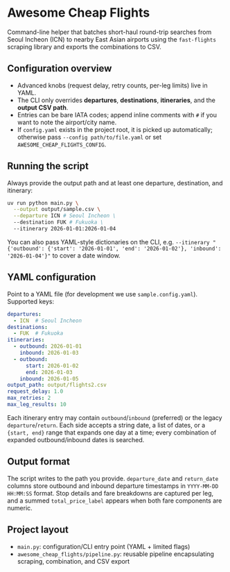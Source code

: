 # Awesome Cheap Flights

Command-line helper that batches short-haul round-trip searches from Seoul Incheon (ICN) to nearby East Asian airports using the `fast-flights` scraping library and exports the combinations to CSV.

## Configuration overview
- Advanced knobs (request delay, retry counts, per-leg limits) live in YAML.
- The CLI only overrides **departures**, **destinations**, **itineraries**, and the **output CSV path**.
- Entries can be bare IATA codes; append inline comments with `#` if you want to note the airport/city name.
- If `config.yaml` exists in the project root, it is picked up automatically; otherwise pass `--config path/to/file.yaml` or set `AWESOME_CHEAP_FLIGHTS_CONFIG`.

## Running the script
Always provide the output path and at least one departure, destination, and itinerary:
```bash
uv run python main.py \
  --output output/sample.csv \
  --departure ICN # Seoul Incheon \
  --destination FUK # Fukuoka \
  --itinerary 2026-01-01:2026-01-04
```
You can also pass YAML-style dictionaries on the CLI, e.g. `--itinerary "{'outbound': {'start': '2026-01-01', 'end': '2026-01-02'}, 'inbound': '2026-01-04'}"` to cover a date window.

## YAML configuration
Point to a YAML file (for development we use `sample.config.yaml`). Supported keys:
```yaml
departures:
  - ICN  # Seoul Incheon
destinations:
  - FUK  # Fukuoka
itineraries:
  - outbound: 2026-01-01
    inbound: 2026-01-03
  - outbound:
      start: 2026-01-02
      end: 2026-01-03
    inbound: 2026-01-05
output_path: output/flights2.csv
request_delay: 1.0
max_retries: 2
max_leg_results: 10
```
Each itinerary entry may contain `outbound`/`inbound` (preferred) or the legacy `departure`/`return`. Each side accepts a string date, a list of dates, or a `{start, end}` range that expands one day at a time; every combination of expanded outbound/inbound dates is searched.

## Output format
The script writes to the path you provide. `departure_date` and `return_date` columns store outbound and inbound departure timestamps in `YYYY-MM-DD HH:MM:SS` format. Stop details and fare breakdowns are captured per leg, and a summed `total_price_label` appears when both fare components are numeric.

## Project layout
- `main.py`: configuration/CLI entry point (YAML + limited flags)
- `awesome_cheap_flights/pipeline.py`: reusable pipeline encapsulating scraping, combination, and CSV export
```
